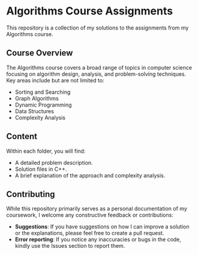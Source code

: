 # Algorithms Course Assignments

This repository is a collection of my solutions to the assignments from my Algorithms course. 

## Course Overview

The Algorithms course covers a broad range of topics in computer science focusing on algorithm design, analysis, and problem-solving techniques.   
Key areas include but are not limited to:
- Sorting and Searching
- Graph Algorithms
- Dynamic Programming
- Data Structures
- Complexity Analysis

## Content

Within each folder, you will find:
- A detailed problem description.
- Solution files in C++.
- A brief explanation of the approach and complexity analysis.

## Contributing

While this repository primarily serves as a personal documentation of my coursework, I welcome any constructive feedback or contributions:
- **Suggestions**: If you have suggestions on how I can improve a solution or the explanations, please feel free to create a pull request.
- **Error reporting**: If you notice any inaccuracies or bugs in the code, kindly use the Issues section to report them.
